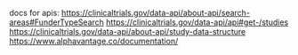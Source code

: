 docs for apis:
    https://clinicaltrials.gov/data-api/about-api/search-areas#FunderTypeSearch
    https://clinicaltrials.gov/data-api/api#get-/studies
    https://clinicaltrials.gov/data-api/about-api/study-data-structure
    https://www.alphavantage.co/documentation/